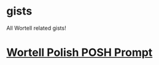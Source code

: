 # gists
All Wortell related gists!

# [Wortell Polish POSH Prompt](https://github.com/wortell/gists/blob/main/wortell-polish-posh-prompt.md)
